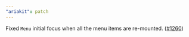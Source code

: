 ```yaml
---
"ariakit": patch
---
```


Fixed `Menu` initial focus when all the menu items are re-mounted. ([#1260](https://github.com/ariakit/ariakit/pull/1260))
